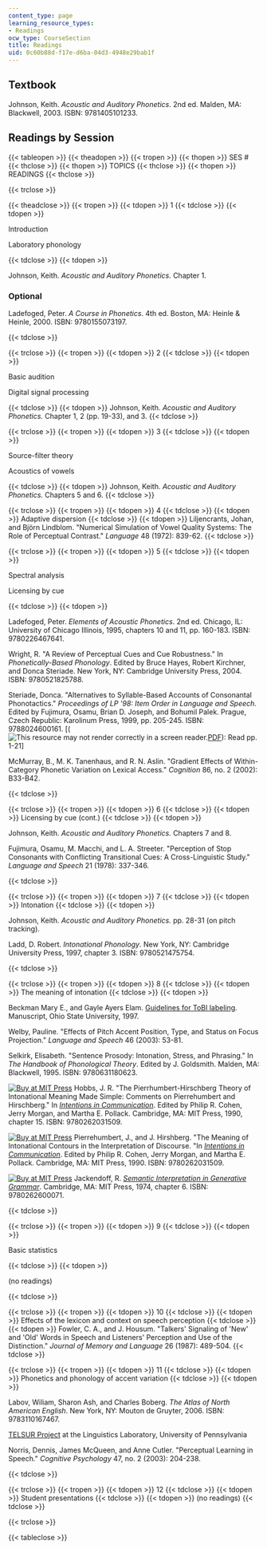 ```yaml
---
content_type: page
learning_resource_types:
- Readings
ocw_type: CourseSection
title: Readings
uid: 0c60b88d-f17e-d6ba-04d3-4948e29bab1f
---
```


Textbook
--------

Johnson, Keith. _Acoustic and Auditory Phonetics_. 2nd ed. Malden, MA: Blackwell, 2003. ISBN: 9781405101233.

Readings by Session
-------------------

{{< tableopen >}}
{{< theadopen >}}
{{< tropen >}}
{{< thopen >}}
SES #
{{< thclose >}}
{{< thopen >}}
TOPICS
{{< thclose >}}
{{< thopen >}}
READINGS
{{< thclose >}}

{{< trclose >}}

{{< theadclose >}}
{{< tropen >}}
{{< tdopen >}}
1
{{< tdclose >}}
{{< tdopen >}}


Introduction

Laboratory phonology


{{< tdclose >}}
{{< tdopen >}}


Johnson, Keith. _Acoustic and Auditory Phonetics._ Chapter 1.

### Optional

Ladefoged, Peter. _A Course in Phonetics_. 4th ed. Boston, MA: Heinle & Heinle, 2000. ISBN: 9780155073197.


{{< tdclose >}}

{{< trclose >}}
{{< tropen >}}
{{< tdopen >}}
2
{{< tdclose >}}
{{< tdopen >}}


Basic audition

Digital signal processing


{{< tdclose >}}
{{< tdopen >}}
Johnson, Keith. _Acoustic and Auditory Phonetics._ Chapter 1, 2 (pp. 19-33), and 3.
{{< tdclose >}}

{{< trclose >}}
{{< tropen >}}
{{< tdopen >}}
3
{{< tdclose >}}
{{< tdopen >}}


Source-filter theory

Acoustics of vowels


{{< tdclose >}}
{{< tdopen >}}
Johnson, Keith. _Acoustic and Auditory Phonetics._ Chapters 5 and 6.
{{< tdclose >}}

{{< trclose >}}
{{< tropen >}}
{{< tdopen >}}
4
{{< tdclose >}}
{{< tdopen >}}
Adaptive dispersion
{{< tdclose >}}
{{< tdopen >}}
Liljencrants, Johan, and Björn Lindblom. "Numerical Simulation of Vowel Quality Systems: The Role of Perceptual Contrast." _Language_ 48 (1972): 839-62.
{{< tdclose >}}

{{< trclose >}}
{{< tropen >}}
{{< tdopen >}}
5
{{< tdclose >}}
{{< tdopen >}}


Spectral analysis

Licensing by cue


{{< tdclose >}}
{{< tdopen >}}


Ladefoged, Peter. _Elements of Acoustic Phonetics_. 2nd ed. Chicago, IL: University of Chicago Illinois, 1995, chapters 10 and 11, pp. 160-183. ISBN: 9780226467641.

Wright, R. "A Review of Perceptual Cues and Cue Robustness." In _Phonetically-Based Phonology_. Edited by Bruce Hayes, Robert Kirchner, and Donca Steriade. New York, NY: Cambridge University Press, 2004. ISBN: 9780521825788.

Steriade, Donca. "Alternatives to Syllable-Based Accounts of Consonantal Phonotactics." _Proceedings of LP '98: Item Order in Language and Speech_. Edited by Fujimura, Osamu, Brian D. Joseph, and Bohumil Palek. Prague, Czech Republic: Karolinum Press, 1999, pp. 205-245. ISBN: 9788024600161. \[(![This resource may not render correctly in a screen reader.](/images/inacessible.gif)[PDF](http://www.linguistics.ucla.edu/people/steriade/papers/Alternatives_to_Syllables.pdf)): Read pp. 1-21\]

McMurray, B., M. K. Tanenhaus, and R. N. Aslin. "Gradient Effects of Within-Category Phonetic Variation on Lexical Access." _Cognition_ 86, no. 2 (2002): B33-B42.


{{< tdclose >}}

{{< trclose >}}
{{< tropen >}}
{{< tdopen >}}
6
{{< tdclose >}}
{{< tdopen >}}
Licensing by cue (cont.)
{{< tdclose >}}
{{< tdopen >}}


Johnson, Keith. _Acoustic and Auditory Phonetics._ Chapters 7 and 8.

Fujimura, Osamu, M. Macchi, and L. A. Streeter. "Perception of Stop Consonants with Conflicting Transitional Cues: A Cross-Linguistic Study." _Language and Speech_ 21 (1978): 337-346.


{{< tdclose >}}

{{< trclose >}}
{{< tropen >}}
{{< tdopen >}}
7
{{< tdclose >}}
{{< tdopen >}}
Intonation
{{< tdclose >}}
{{< tdopen >}}


Johnson, Keith. _Acoustic and Auditory Phonetics._ pp. 28-31 (on pitch tracking).

Ladd, D. Robert. _Intonational Phonology_. New York, NY: Cambridge University Press, 1997, chapter 3. ISBN: 9780521475754.


{{< tdclose >}}

{{< trclose >}}
{{< tropen >}}
{{< tdopen >}}
8
{{< tdclose >}}
{{< tdopen >}}
The meaning of intonation
{{< tdclose >}}
{{< tdopen >}}


Beckman Mary E., and Gayle Ayers Elam. [Guidelines for ToBI labeling](http://www.ling.ohio-state.edu/research/phonetics/E_ToBI/). Manuscript, Ohio State University, 1997.

Welby, Pauline. "Effects of Pitch Accent Position, Type, and Status on Focus Projection." _Language and Speech_ 46 (2003): 53-81.

Selkirk, Elisabeth. "Sentence Prosody: Intonation, Stress, and Phrasing." In _The Handbook of Phonological Theory_. Edited by J. Goldsmith. Malden, MA: Blackwell, 1995. ISBN: 9780631180623.

[![Buy at MIT Press](/images/mp_logo.gif)](https://mitpress.mit.edu/9780262031509) Hobbs, J. R. "The Pierrhumbert-Hirschberg Theory of Intonational Meaning Made Simple: Comments on Pierrehumbert and Hirschberg." In [_Intentions in Communication_](https://mitpress.mit.edu/9780262031509). Edited by Philip R. Cohen, Jerry Morgan, and Martha E. Pollack. Cambridge, MA: MIT Press, 1990, chapter 15. ISBN: 9780262031509.

[![Buy at MIT Press](/images/mp_logo.gif)](https://mitpress.mit.edu/9780262031509) Pierrehumbert, J., and J. Hirshberg. "The Meaning of Intonational Contours in the Interpretation of Discourse. "In [_Intentions in Communication_](https://mitpress.mit.edu/9780262031509). Edited by Philip R. Cohen, Jerry Morgan, and Martha E. Pollack. Cambridge, MA: MIT Press, 1990. ISBN: 9780262031509.

[![Buy at MIT Press](/images/mp_logo.gif)](https://mitpress.mit.edu/9780262600071) Jackendoff, R. [_Semantic Interpretation in Generative Grammar_](https://mitpress.mit.edu/9780262600071). Cambridge, MA: MIT Press, 1974, chapter 6. ISBN: 9780262600071.


{{< tdclose >}}

{{< trclose >}}
{{< tropen >}}
{{< tdopen >}}
9
{{< tdclose >}}
{{< tdopen >}}


Basic statistics


{{< tdclose >}}
{{< tdopen >}}


(no readings)


{{< tdclose >}}

{{< trclose >}}
{{< tropen >}}
{{< tdopen >}}
10
{{< tdclose >}}
{{< tdopen >}}
Effects of the lexicon and context on speech perception
{{< tdclose >}}
{{< tdopen >}}
Fowler, C. A., and J. Housum. "Talkers' Signaling of 'New' and 'Old' Words in Speech and Listeners' Perception and Use of the Distinction." _Journal of Memory and Language_ 26 (1987): 489-504.
{{< tdclose >}}

{{< trclose >}}
{{< tropen >}}
{{< tdopen >}}
11
{{< tdclose >}}
{{< tdopen >}}
Phonetics and phonology of accent variation
{{< tdclose >}}
{{< tdopen >}}


Labov, Wiliam, Sharon Ash, and Charles Boberg. _The Atlas of North American English_. New York, NY: Mouton de Gruyter, 2006. ISBN: 9783110167467.

[TELSUR Project](http://www.ling.upenn.edu/phono_atlas/home.html) at the Linguistics Laboratory, University of Pennsylvania

Norris, Dennis, James McQueen, and Anne Cutler. "Perceptual Learning in Speech." _Cognitive Psychology_ 47, no. 2 (2003): 204-238.


{{< tdclose >}}

{{< trclose >}}
{{< tropen >}}
{{< tdopen >}}
12
{{< tdclose >}}
{{< tdopen >}}
Student presentations
{{< tdclose >}}
{{< tdopen >}}
(no readings)
{{< tdclose >}}

{{< trclose >}}

{{< tableclose >}}